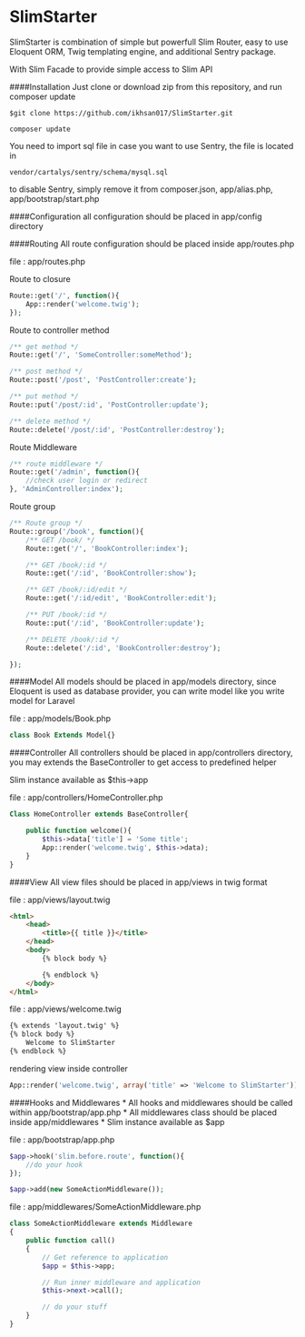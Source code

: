 SlimStarter
===========

SlimStarter is combination of simple but powerfull Slim Router, easy to use Eloquent ORM, Twig templating engine, 
and additional Sentry package.

With Slim Facade to provide simple access to Slim API

####Installation
Just clone or download zip from this repository, and run composer update

```
$git clone https://github.com/ikhsan017/SlimStarter.git
```

```
composer update
```

You need to import sql file in case you want to use Sentry, the file is located in

    vendor/cartalys/sentry/schema/mysql.sql

to disable Sentry, simply remove it from composer.json, app/alias.php, app/bootstrap/start.php


####Configuration
all configuration should be placed in app/config directory

####Routing
All route configuration should be placed inside app/routes.php

file : app/routes.php

Route to closure
```php
Route::get('/', function(){
    App::render('welcome.twig');
});
```

Route to controller method
```php
/** get method */
Route::get('/', 'SomeController:someMethod');

/** post method */
Route::post('/post', 'PostController:create');

/** put method */
Route::put('/post/:id', 'PostController:update');

/** delete method */
Route::delete('/post/:id', 'PostController:destroy');
```

Route Middleware
```php
/** route middleware */
Route::get('/admin', function(){
    //check user login or redirect
}, 'AdminController:index');
```

Route group
```php
/** Route group */
Route::group('/book', function(){
    /** GET /book/ */
    Route::get('/', 'BookController:index');

    /** GET /book/:id */
    Route::get('/:id', 'BookController:show');

    /** GET /book/:id/edit */
    Route::get('/:id/edit', 'BookController:edit');

    /** PUT /book/:id */
    Route::put('/:id', 'BookController:update');

    /** DELETE /book/:id */
    Route::delete('/:id', 'BookController:destroy');

});
```

####Model
All models should be placed in app/models directory, since Eloquent is used as database provider, 
you can write model like you write model for Laravel

file : app/models/Book.php
```php
class Book Extends Model{}
```

####Controller
All controllers should be placed in app/controllers directory, you may extends the BaseController to get access to predefined helper

Slim instance available as $this->app

file : app/controllers/HomeController.php
```php
Class HomeController extends BaseController{

    public function welcome(){
        $this->data['title'] = 'Some title';
        App::render('welcome.twig', $this->data);
    }
}
```

####View
All view files should be placed in app/views in twig format

file : app/views/layout.twig
```html
<html>
    <head>
        <title>{{ title }}</title>
    </head>
    <body>
        {% block body %}

        {% endblock %}
    </body>
</html>
```

file : app/views/welcome.twig
```html
{% extends 'layout.twig' %}
{% block body %}
    Welcome to SlimStarter
{% endblock %}

```

rendering view inside controller
```php
App::render('welcome.twig', array('title' => 'Welcome to SlimStarter'));
```

####Hooks and Middlewares
    * All hooks and middlewares should be called within app/bootstrap/app.php
    * All middlewares class should be placed inside app/middlewares
    * Slim instance available as $app

file : app/bootstrap/app.php
```php
$app->hook('slim.before.route', function(){
    //do your hook
});

$app->add(new SomeActionMiddleware());
```

file : app/middlewares/SomeActionMiddleware.php
```php
class SomeActionMiddleware extends Middleware
{
    public function call()
    {
        // Get reference to application
        $app = $this->app;

        // Run inner middleware and application
        $this->next->call();

        // do your stuff
    }
}
```